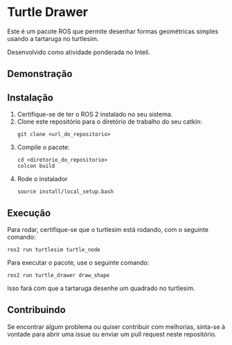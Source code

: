 # Turtle Drawer

Este é um pacote ROS que permite desenhar formas geométricas simples usando a tartaruga no turtlesim.

Desenvolvido como atividade ponderada no Inteli.

## Demonstração

## Instalação

1. Certifique-se de ter o ROS 2 instalado no seu sistema.
2. Clone este repositório para o diretório de trabalho do seu catkin:
   ```
   git clone <url_do_repositorio>
   ```
3. Compile o pacote:
   ```
   cd <diretorio_do_repositorio>
   colcon build
   ```
4. Rode o instalador
   ```
   source install/local_setup.bash
   ```

## Execução

Para rodar, certifique-se que o turtlesim está rodando, com o seguinte comando:

```
ros2 run turtlesim turtle_node
```

Para executar o pacote, use o seguinte comando:

```
ros2 run turtle_drawer draw_shape
```

Isso fará com que a tartaruga desenhe um quadrado no turtlesim.

## Contribuindo

Se encontrar algum problema ou quiser contribuir com melhorias, sinta-se à vontade para abrir uma issue ou enviar um pull request neste repositório.
